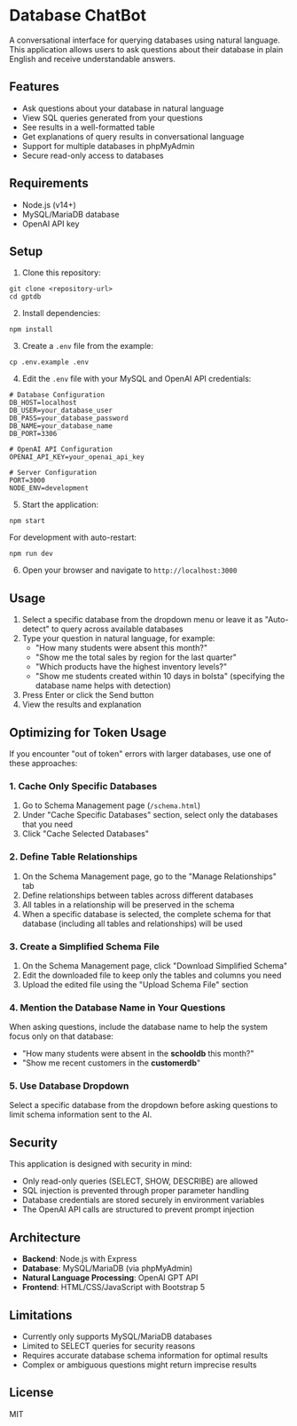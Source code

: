 # Database ChatBot

A conversational interface for querying databases using natural language. This application allows users to ask questions about their database in plain English and receive understandable answers.

## Features

- Ask questions about your database in natural language
- View SQL queries generated from your questions
- See results in a well-formatted table
- Get explanations of query results in conversational language
- Support for multiple databases in phpMyAdmin
- Secure read-only access to databases

## Requirements

- Node.js (v14+)
- MySQL/MariaDB database
- OpenAI API key

## Setup

1. Clone this repository:
```
git clone <repository-url>
cd gptdb
```

2. Install dependencies:
```
npm install
```

3. Create a `.env` file from the example:
```
cp .env.example .env
```

4. Edit the `.env` file with your MySQL and OpenAI API credentials:
```
# Database Configuration
DB_HOST=localhost
DB_USER=your_database_user
DB_PASS=your_database_password
DB_NAME=your_database_name
DB_PORT=3306

# OpenAI API Configuration
OPENAI_API_KEY=your_openai_api_key

# Server Configuration
PORT=3000
NODE_ENV=development
```

5. Start the application:
```
npm start
```

For development with auto-restart:
```
npm run dev
```

6. Open your browser and navigate to `http://localhost:3000`

## Usage

1. Select a specific database from the dropdown menu or leave it as "Auto-detect" to query across available databases
2. Type your question in natural language, for example:
   - "How many students were absent this month?"
   - "Show me the total sales by region for the last quarter"
   - "Which products have the highest inventory levels?"
   - "Show me students created within 10 days in bolsta" (specifying the database name helps with detection)
3. Press Enter or click the Send button
4. View the results and explanation

## Optimizing for Token Usage

If you encounter "out of token" errors with larger databases, use one of these approaches:

### 1. Cache Only Specific Databases

1. Go to Schema Management page (`/schema.html`) 
2. Under "Cache Specific Databases" section, select only the databases that you need
3. Click "Cache Selected Databases"

### 2. Define Table Relationships 

1. On the Schema Management page, go to the "Manage Relationships" tab
2. Define relationships between tables across different databases
3. All tables in a relationship will be preserved in the schema
4. When a specific database is selected, the complete schema for that database (including all tables and relationships) will be used

### 3. Create a Simplified Schema File

1. On the Schema Management page, click "Download Simplified Schema"
2. Edit the downloaded file to keep only the tables and columns you need
3. Upload the edited file using the "Upload Schema File" section

### 4. Mention the Database Name in Your Questions

When asking questions, include the database name to help the system focus only on that database:
- "How many students were absent in the **schooldb** this month?"
- "Show me recent customers in the **customerdb**"

### 5. Use Database Dropdown

Select a specific database from the dropdown before asking questions to limit schema information sent to the AI.

## Security

This application is designed with security in mind:

- Only read-only queries (SELECT, SHOW, DESCRIBE) are allowed
- SQL injection is prevented through proper parameter handling
- Database credentials are stored securely in environment variables
- The OpenAI API calls are structured to prevent prompt injection

## Architecture

- **Backend**: Node.js with Express
- **Database**: MySQL/MariaDB (via phpMyAdmin)
- **Natural Language Processing**: OpenAI GPT API
- **Frontend**: HTML/CSS/JavaScript with Bootstrap 5

## Limitations

- Currently only supports MySQL/MariaDB databases
- Limited to SELECT queries for security reasons
- Requires accurate database schema information for optimal results
- Complex or ambiguous questions might return imprecise results

## License

MIT 